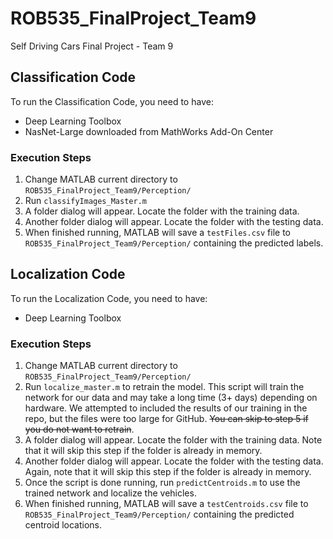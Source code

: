 # ROB535_FinalProject_Team9
Self Driving Cars Final Project - Team 9

## Classification Code

To run the Classification Code, you need to have:
 - Deep Learning Toolbox
 - NasNet-Large downloaded from MathWorks Add-On Center

### Execution Steps
1. Change MATLAB current directory to `ROB535_FinalProject_Team9/Perception/`
2. Run `classifyImages_Master.m`
3. A folder dialog will appear. Locate the folder with the training data. 
4. Another folder dialog will appear. Locate the folder with the testing data. 
5. When finished running, MATLAB will save a `testFiles.csv` file to `ROB535_FinalProject_Team9/Perception/` containing the predicted labels. 


## Localization Code

To run the Localization Code, you need to have: 
- Deep Learning Toolbox

### Execution Steps
1. Change MATLAB current directory to `ROB535_FinalProject_Team9/Perception/`
2. Run `localize_master.m` to retrain the model. This script will train the network for our data and may take a long time (3+ days) depending on hardware. We attempted to included the results of our training in the repo, but the files were too large for GitHub. ~~You can skip to step 5 if you do not want to retrain~~.
3. A folder dialog will appear. Locate the folder with the training data. Note that it will skip this step if the folder is already in memory. 
4. Another folder dialog will appear. Locate the folder with the testing data. Again, note that it will skip this step if the folder is already in memory. 
5. Once the script is done running, run `predictCentroids.m` to use the trained network and localize the vehicles. 
6. When finished running, MATLAB will save a `testCentroids.csv` file to `ROB535_FinalProject_Team9/Perception/` containing the predicted centroid locations.